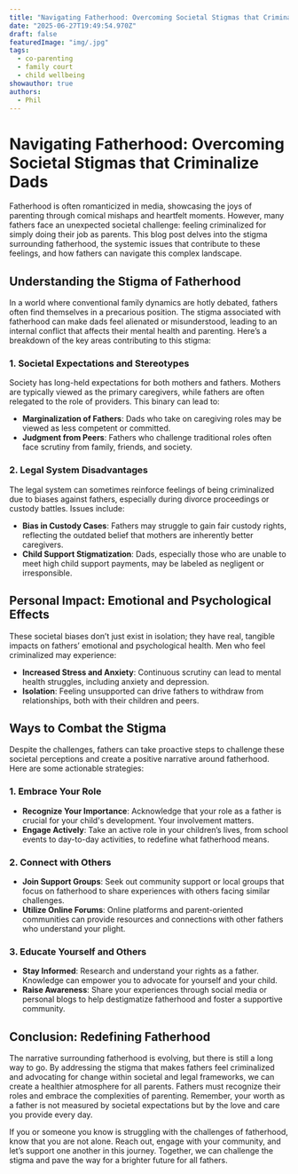 ```yaml
---
title: "Navigating Fatherhood: Overcoming Societal Stigmas that Criminalize Dads"
date: "2025-06-27T19:49:54.970Z"
draft: false
featuredImage: "img/.jpg"
tags:
  - co-parenting
  - family court
  - child wellbeing
showauthor: true
authors:
  - Phil
---
```


# Navigating Fatherhood: Overcoming Societal Stigmas that Criminalize Dads

Fatherhood is often romanticized in media, showcasing the joys of parenting through comical mishaps and heartfelt moments. However, many fathers face an unexpected societal challenge: feeling criminalized for simply doing their job as parents. This blog post delves into the stigma surrounding fatherhood, the systemic issues that contribute to these feelings, and how fathers can navigate this complex landscape. 

## Understanding the Stigma of Fatherhood

In a world where conventional family dynamics are hotly debated, fathers often find themselves in a precarious position. The stigma associated with fatherhood can make dads feel alienated or misunderstood, leading to an internal conflict that affects their mental health and parenting. Here’s a breakdown of the key areas contributing to this stigma:

### 1. Societal Expectations and Stereotypes

Society has long-held expectations for both mothers and fathers. Mothers are typically viewed as the primary caregivers, while fathers are often relegated to the role of providers. This binary can lead to:
- **Marginalization of Fathers**: Dads who take on caregiving roles may be viewed as less competent or committed.
- **Judgment from Peers**: Fathers who challenge traditional roles often face scrutiny from family, friends, and society.

### 2. Legal System Disadvantages

The legal system can sometimes reinforce feelings of being criminalized due to biases against fathers, especially during divorce proceedings or custody battles. Issues include:
- **Bias in Custody Cases**: Fathers may struggle to gain fair custody rights, reflecting the outdated belief that mothers are inherently better caregivers.
- **Child Support Stigmatization**: Dads, especially those who are unable to meet high child support payments, may be labeled as negligent or irresponsible.

## Personal Impact: Emotional and Psychological Effects

These societal biases don’t just exist in isolation; they have real, tangible impacts on fathers’ emotional and psychological health. Men who feel criminalized may experience:
- **Increased Stress and Anxiety**: Continuous scrutiny can lead to mental health struggles, including anxiety and depression.
- **Isolation**: Feeling unsupported can drive fathers to withdraw from relationships, both with their children and peers.

## Ways to Combat the Stigma

Despite the challenges, fathers can take proactive steps to challenge these societal perceptions and create a positive narrative around fatherhood. Here are some actionable strategies:

### 1. Embrace Your Role

- **Recognize Your Importance**: Acknowledge that your role as a father is crucial for your child's development. Your involvement matters.
- **Engage Actively**: Take an active role in your children’s lives, from school events to day-to-day activities, to redefine what fatherhood means.

### 2. Connect with Others

- **Join Support Groups**: Seek out community support or local groups that focus on fatherhood to share experiences with others facing similar challenges.
- **Utilize Online Forums**: Online platforms and parent-oriented communities can provide resources and connections with other fathers who understand your plight.

### 3. Educate Yourself and Others

- **Stay Informed**: Research and understand your rights as a father. Knowledge can empower you to advocate for yourself and your child.
- **Raise Awareness**: Share your experiences through social media or personal blogs to help destigmatize fatherhood and foster a supportive community.

## Conclusion: Redefining Fatherhood

The narrative surrounding fatherhood is evolving, but there is still a long way to go. By addressing the stigma that makes fathers feel criminalized and advocating for change within societal and legal frameworks, we can create a healthier atmosphere for all parents. Fathers must recognize their roles and embrace the complexities of parenting. Remember, your worth as a father is not measured by societal expectations but by the love and care you provide every day. 

If you or someone you know is struggling with the challenges of fatherhood, know that you are not alone. Reach out, engage with your community, and let’s support one another in this journey. Together, we can challenge the stigma and pave the way for a brighter future for all fathers.

